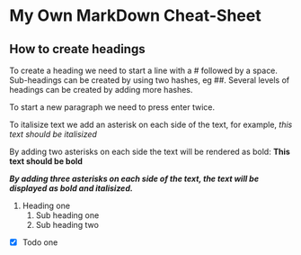 # My Own MarkDown Cheat-Sheet
## How to create headings
To create a heading we need to start a line with a # followed by a space. Sub-headings can be created by using two hashes, eg ##. Several levels of headings can be created by adding more hashes.

To start a new paragraph we need to press enter twice.

To italisize text we add an asterisk on each side of the text, for example, *this text should be italisized*


By adding two asterisks on each side the text will be rendered as bold: **This text should be bold**

***By adding three asterisks on each side of the text, the text will be displayed as bold and italisized.***

1. Heading one
   1. Sub heading one
   2. Sub heading two
- [x] Todo one
   

